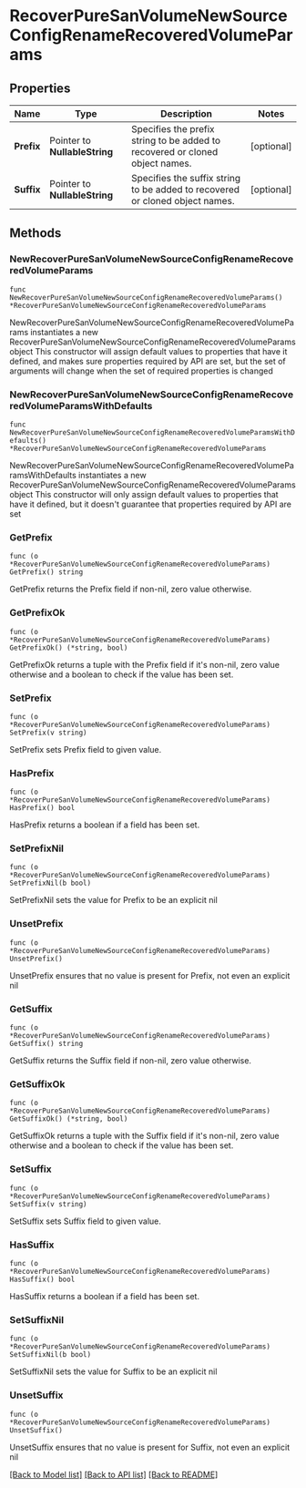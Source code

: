 # RecoverPureSanVolumeNewSourceConfigRenameRecoveredVolumeParams

## Properties

Name | Type | Description | Notes
------------ | ------------- | ------------- | -------------
**Prefix** | Pointer to **NullableString** | Specifies the prefix string to be added to recovered or cloned object names. | [optional] 
**Suffix** | Pointer to **NullableString** | Specifies the suffix string to be added to recovered or cloned object names. | [optional] 

## Methods

### NewRecoverPureSanVolumeNewSourceConfigRenameRecoveredVolumeParams

`func NewRecoverPureSanVolumeNewSourceConfigRenameRecoveredVolumeParams() *RecoverPureSanVolumeNewSourceConfigRenameRecoveredVolumeParams`

NewRecoverPureSanVolumeNewSourceConfigRenameRecoveredVolumeParams instantiates a new RecoverPureSanVolumeNewSourceConfigRenameRecoveredVolumeParams object
This constructor will assign default values to properties that have it defined,
and makes sure properties required by API are set, but the set of arguments
will change when the set of required properties is changed

### NewRecoverPureSanVolumeNewSourceConfigRenameRecoveredVolumeParamsWithDefaults

`func NewRecoverPureSanVolumeNewSourceConfigRenameRecoveredVolumeParamsWithDefaults() *RecoverPureSanVolumeNewSourceConfigRenameRecoveredVolumeParams`

NewRecoverPureSanVolumeNewSourceConfigRenameRecoveredVolumeParamsWithDefaults instantiates a new RecoverPureSanVolumeNewSourceConfigRenameRecoveredVolumeParams object
This constructor will only assign default values to properties that have it defined,
but it doesn't guarantee that properties required by API are set

### GetPrefix

`func (o *RecoverPureSanVolumeNewSourceConfigRenameRecoveredVolumeParams) GetPrefix() string`

GetPrefix returns the Prefix field if non-nil, zero value otherwise.

### GetPrefixOk

`func (o *RecoverPureSanVolumeNewSourceConfigRenameRecoveredVolumeParams) GetPrefixOk() (*string, bool)`

GetPrefixOk returns a tuple with the Prefix field if it's non-nil, zero value otherwise
and a boolean to check if the value has been set.

### SetPrefix

`func (o *RecoverPureSanVolumeNewSourceConfigRenameRecoveredVolumeParams) SetPrefix(v string)`

SetPrefix sets Prefix field to given value.

### HasPrefix

`func (o *RecoverPureSanVolumeNewSourceConfigRenameRecoveredVolumeParams) HasPrefix() bool`

HasPrefix returns a boolean if a field has been set.

### SetPrefixNil

`func (o *RecoverPureSanVolumeNewSourceConfigRenameRecoveredVolumeParams) SetPrefixNil(b bool)`

 SetPrefixNil sets the value for Prefix to be an explicit nil

### UnsetPrefix
`func (o *RecoverPureSanVolumeNewSourceConfigRenameRecoveredVolumeParams) UnsetPrefix()`

UnsetPrefix ensures that no value is present for Prefix, not even an explicit nil
### GetSuffix

`func (o *RecoverPureSanVolumeNewSourceConfigRenameRecoveredVolumeParams) GetSuffix() string`

GetSuffix returns the Suffix field if non-nil, zero value otherwise.

### GetSuffixOk

`func (o *RecoverPureSanVolumeNewSourceConfigRenameRecoveredVolumeParams) GetSuffixOk() (*string, bool)`

GetSuffixOk returns a tuple with the Suffix field if it's non-nil, zero value otherwise
and a boolean to check if the value has been set.

### SetSuffix

`func (o *RecoverPureSanVolumeNewSourceConfigRenameRecoveredVolumeParams) SetSuffix(v string)`

SetSuffix sets Suffix field to given value.

### HasSuffix

`func (o *RecoverPureSanVolumeNewSourceConfigRenameRecoveredVolumeParams) HasSuffix() bool`

HasSuffix returns a boolean if a field has been set.

### SetSuffixNil

`func (o *RecoverPureSanVolumeNewSourceConfigRenameRecoveredVolumeParams) SetSuffixNil(b bool)`

 SetSuffixNil sets the value for Suffix to be an explicit nil

### UnsetSuffix
`func (o *RecoverPureSanVolumeNewSourceConfigRenameRecoveredVolumeParams) UnsetSuffix()`

UnsetSuffix ensures that no value is present for Suffix, not even an explicit nil

[[Back to Model list]](../README.md#documentation-for-models) [[Back to API list]](../README.md#documentation-for-api-endpoints) [[Back to README]](../README.md)


